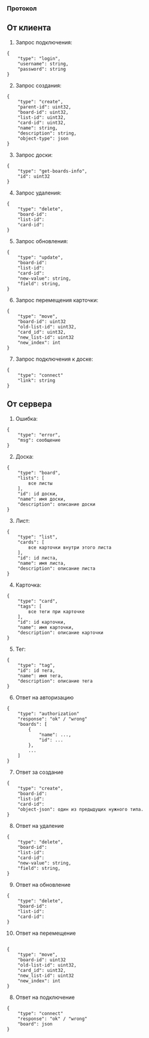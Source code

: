 ### Протокол

## От клиента

1. Запрос подключения:
```
{
    "type": "login",
    "username": string,
    "password": string
}
```

2. Запрос создания:
```
{
    "type": "create",
    "parent-id": uint32,
    "board-id": uint32,
    "list-id": uint32,
    "card-id": uint32,
    "name": string,
    "description": string,
    "object-type": json
}
```

3. Запрос доски:

```
{
    "type": "get-boards-info",
    "id": uint32
}
```

4. Запрос удаления:
```
{
    "type": "delete",
    "board-id": 
    "list-id":
    "card-id":  
}
```

5. Запрос обновления:
```
{
    "type": "update",
    "board-id": 
    "list-id":
    "card-id":   
    "new-value": string,
    "field": string,
}
```

6. Запрос перемещения карточки:
```
{
    "type": "move",
    "board-id": uint32
    "old-list-id": uint32,
    "card_id": uint32,
    "new_list-id": uint32
    "new_index": int
}
```

7. Запрос подключения к доске:
```
{
    "type": "connect"
    "link": string
}
```

## От сервера

1. Ошибка:
```
{
    "type": "error",
    "msg": сообщение
}
```
2. Доска:
```
{
    "type": "board",
    "lists": [
        все листы
    ],
    "id": id доски,
    "name": имя доски,
    "description": описание доски
}
```
3. Лист:
```
{
    "type": "list",
    "cards": [
        все карточки внутри этого листа
    ],
    "id": id листа,
    "name": имя листа,
    "description": описание листа
}
```
4. Карточка:
```
{
    "type": "card",
    "tags": [
        все теги при карточке
    ],
    "id": id карточки,
    "name": имя карточки,
    "description": описание карточки
}
```
5. Тег:
```
{
    "type": "tag",
    "id": id тега,
    "name": имя тега,
    "description": описание тега
}
```
6. Ответ на авторизацию
```
{
    "type": "authorization"
    "response": "ok" / "wrong"
    "boards": [
        {
            "name": ...,
            "id": ...
        },
        ...
    ]
}
```
7. Ответ за создание
```
{
    "type": "create",
    "board-id": 
    "list-id":
    "card-id":
    "object-json": один из предыдущих нужного типа.
}
```

8. Ответ на удаление
```
{
    "type": "delete",
    "board-id": 
    "list-id":
    "card-id":   
    "new-value": string,
    "field": string,
}
```

9. Ответ на обновление
```
{
    "type": "delete",
    "board-id": 
    "list-id":
    "card-id":   
}
```

10. Ответ на перемещение
```

{
    "type": "move",
    "board-id": uint32
    "old-list-id": uint32,
    "card_id": uint32,
    "new_list-id": uint32
    "new_index": int
}

```

8. Ответ на подключение
```
{
    "type": "connect"
    "response": "ok" / "wrong"
    "board": json 
}

